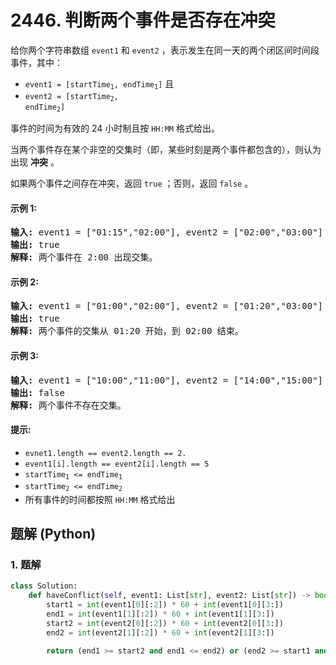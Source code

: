 # 2446. 判断两个事件是否存在冲突
给你两个字符串数组 `event1` 和 `event2` ，表示发生在同一天的两个闭区间时间段事件，其中：

* <code>event1 = [startTime<sub>1</sub>, endTime<sub>1</sub>]</code> 且
* <code>event2 = [startTime<sub>2</sub>, endTime<sub>2</sub>]</code>

事件的时间为有效的 24 小时制且按 `HH:MM` 格式给出。

当两个事件存在某个非空的交集时（即，某些时刻是两个事件都包含的），则认为出现 **冲突** 。

如果两个事件之间存在冲突，返回 `true` ；否则，返回 `false` 。

#### 示例 1:
<pre>
<strong>输入:</strong> event1 = ["01:15","02:00"], event2 = ["02:00","03:00"]
<strong>输出:</strong> true
<strong>解释:</strong> 两个事件在 2:00 出现交集。
</pre>

#### 示例 2:
<pre>
<strong>输入:</strong> event1 = ["01:00","02:00"], event2 = ["01:20","03:00"]
<strong>输出:</strong> true
<strong>解释:</strong> 两个事件的交集从 01:20 开始，到 02:00 结束。
</pre>

#### 示例 3:
<pre>
<strong>输入:</strong> event1 = ["10:00","11:00"], event2 = ["14:00","15:00"]
<strong>输出:</strong> false
<strong>解释:</strong> 两个事件不存在交集。
</pre>

#### 提示:
* `evnet1.length == event2.length == 2.`
* `event1[i].length == event2[i].length == 5`
* <code>startTime<sub>1</sub> <= endTime<sub>1</sub></code>
* <code>startTime<sub>2</sub> <= endTime<sub>2</sub></code>
* 所有事件的时间都按照 `HH:MM` 格式给出

## 题解 (Python)

### 1. 题解
```Python
class Solution:
    def haveConflict(self, event1: List[str], event2: List[str]) -> bool:
        start1 = int(event1[0][:2]) * 60 + int(event1[0][3:])
        end1 = int(event1[1][:2]) * 60 + int(event1[1][3:])
        start2 = int(event2[0][:2]) * 60 + int(event2[0][3:])
        end2 = int(event2[1][:2]) * 60 + int(event2[1][3:])

        return (end1 >= start2 and end1 <= end2) or (end2 >= start1 and end2 <= end1)
```
